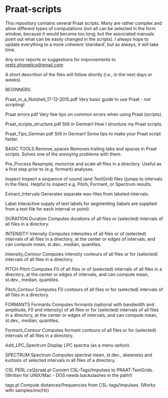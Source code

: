 # Praat-scripts

This repository contains several Praat scripts. 
Many are rather complex and allow different types of computations (not all can be selected in the form window, because it would become too long; but the associated manuals point out what can be easily changed in the scripts). 
I always hope to update everything to a more coherent ‘standard’, but as always, it will take time.

Any error reports or suggestions for improvements to <reetz.phonetics@gmail.com>

A short descrition of the files will follow shortly (i.e., in the next days or weeks).


BEGINNERS:

Praat_in_a_Nutshell_17-12-2015.pdf
Very basic guide to use Praat - not scripting!

Praat errors.pdf
Very few tips on common errors when using Praat (scripts).

Praat_scripts_structure.pdf
Still in German! How I structure my Praat scripts.

Praat_Tips_German.pdf
Still in German! Some tips to make your Praat script faster.


BASIC TOOLS
Remove_spaces
Removes trailing tabs and spaces in Praat scripts.
Solves one of the annoying problems with them.

Pre_Process
Resample, monorize and scale all files in a directory.
Useful as a first step prior to (e.g. formant) analyses.

Inspect
Inspect a sequence of sound (and TextGrid) files (jumps to intervals in the files).
Helpful to inspect e.g. Pitch, Formant, or Spectrum results.

Extract_Intervals
Generates separate wav-files from labeled intervals.

Label
Interactive supply of text labels for segmenting (labels are supplied from a text file for each interval or point).


DURATION
Duration
Computes durations of all files or (selected) intervals of all files in a directory.


INTENSITY
Intensity
Computes intensities of all files or of (selected) intervals of all files in a directory,
at the center or edges of intervals, and can compute mean, st.dev., median, quantiles.

Intensity_Contour
Computes intensity contours of all files or for (selected) intervals of all files in a directory.


PITCH
Pitch
Computes F0 of all files or of (selected) intervals of all files in a directory,
at the center or edges of intervals, and can compute mean, st.dev., median, quantiles.

Pitch_Contour
Computes F0 contours of all files or for (selected) intervals of all files in a directory.


FORMANTS
Formants
Computes formants (optional with bandwidth and amplitude, F0 and intensity) of all files or for (selected) intervals of all files in a directory,
at the center or edges of intervals, and can compute mean, st.dev., median, quantiles.

Formant_Contour
Computes formant contours of all files or for (selected) intervals of all files in a directory.

Add_LPC_Spectrum
Display LPC spectra (as a menu option).


SPECTRUM
Spectrum
Computes spectral mean, st.dev., skewness and kurtosis of selected intervals in all files of a directory.


CSL PERL
csl2praat.pl
Convert CSL-Tags/Impulses to PRAAT-TextGrids.
(Written for UNIX/Mac - DOS needs backslashes in the path!)

tags.pl
Compute distances/frequencies from CSL-tags/impulses.
(Works with samples/ms/Hz)
